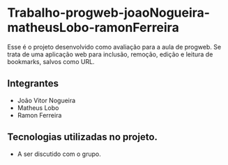 # Trabalho-progweb-joaoNogueira-matheusLobo-ramonFerreira

Esse é o projeto desenvolvido como avaliação para a aula de progweb. Se trata de uma aplicação web para inclusão, remoção, edição e leitura de bookmarks, salvos como URL.

## Integrantes

- João Vitor Nogueira
- Matheus Lobo
- Ramon Ferreira

## Tecnologias utilizadas no projeto.

- A ser discutido com o grupo.
